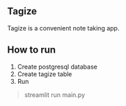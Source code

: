 ## Tagize
Tagize is a convenient note taking app.
## How to run
1. Create postgresql database
2. Create tagize table
3. Run
> streamlit run main.py